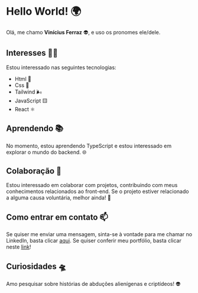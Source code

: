 # Hello World! 🌍

Olá, me chamo **Vinícius Ferraz** 👽, e uso os pronomes ele/dele.

## Interesses 👨‍💻
Estou interessado nas seguintes tecnologias:
- Html 📝
- Css 🎨
- Tailwind 🌬️
- JavaScript 🟨
- React ⚛️

## Aprendendo 📚
No momento, estou aprendendo TypeScript e estou interessado em explorar o mundo do backend. 🌐

## Colaboração 🤝
Estou interessado em colaborar com projetos, contribuindo com meus conhecimentos relacionados ao front-end. Se o projeto estiver relacionado a alguma causa voluntária, melhor ainda! 💖

## Como entrar em contato 📫
Se quiser me enviar uma mensagem, sinta-se à vontade para me chamar no LinkedIn, basta clicar [aqui](https://www.linkedin.com/in/vin%C3%ADcius-augusto-de-almeida-ferraz-5038022a0/). 
Se quiser conferir meu portfólio, basta clicar neste [link](https://vini-ferraz.github.io/Meu-Portifolio/)!

## Curiosidades 🛸
Amo pesquisar sobre histórias de abduções alienígenas e criptídeos! 👽
